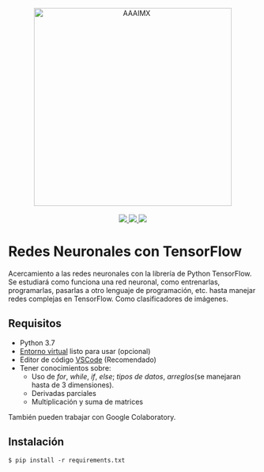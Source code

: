 <!-- init organization banner -->
<p align="center">
    <img src="https://www.aaaimx.org/img/other/aaaimx-ist.png" width="400" alt="AAAIMX"><br><br>
    <a href="https://www.aaaimx.org/" target="_blank">
        <img src="https://img.shields.io/badge/website-AAAI%20Student%20Chapter%20M%C3%A9xico-yellow">
    </a>
    <a href="https://web.facebook.com/aaaimx/" target="_blank">
        <img src="https://img.shields.io/badge/follow%20us-%40aaaimx-blue">
    </a>
    <a href="https://www.paypal.me/aaaimx" target="_blank">
        <img src="https://img.shields.io/badge/donate-support%20us-green">
    </a>
</p>
<!-- end banner -->

# Redes Neuronales con TensorFlow

Acercamiento a las redes neuronales con la librería de Python TensorFlow.
Se estudiará como funciona una red neuronal, como entrenarlas, programarlas, pasarlas a otro lenguaje de programación, etc. hasta manejar redes complejas en TensorFlow. Como clasificadores de imágenes.

## Requisitos
- Python 3.7
- [Entorno virtual](https://edgardorl.com/blog/instalar-python-pip-y-virtualenv-en-windows-10/) listo para usar (opcional)
- Editor de código [VSCode](https://code.visualstudio.com/download) (Recomendado)
- Tener conocimientos sobre:
  * Uso de *for*, *while*, *if*, *else*; _tipos de datos_, _arreglos_(se manejaran hasta de 3 dimensiones).
  * Derivadas parciales
  * Multiplicación y suma de matrices
  
También pueden trabajar con Google Colaboratory.

## Instalación

```
$ pip install -r requirements.txt
```
  
